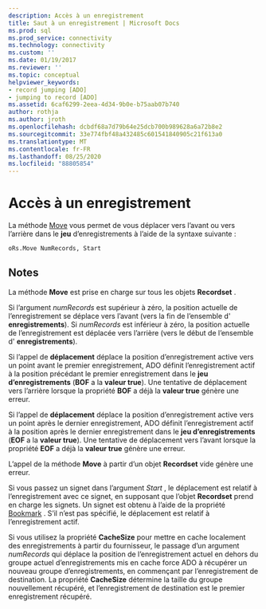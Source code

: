 ```yaml
---
description: Accès à un enregistrement
title: Saut à un enregistrement | Microsoft Docs
ms.prod: sql
ms.prod_service: connectivity
ms.technology: connectivity
ms.custom: ''
ms.date: 01/19/2017
ms.reviewer: ''
ms.topic: conceptual
helpviewer_keywords:
- record jumping [ADO]
- jumping to record [ADO]
ms.assetid: 6caf6299-2eea-4d34-9b0e-b75aab07b740
author: rothja
ms.author: jroth
ms.openlocfilehash: dcbdf68a7d79b64e25dcb700b989628a6a72b8e2
ms.sourcegitcommit: 33e774fbf48a432485c601541840905c21f613a0
ms.translationtype: MT
ms.contentlocale: fr-FR
ms.lasthandoff: 08/25/2020
ms.locfileid: "88805854"
---
```

# <a name="jumping-to-a-record"></a>Accès à un enregistrement
La méthode [Move](../../reference/ado-api/move-method-ado.md) vous permet de vous déplacer vers l’avant ou vers l’arrière dans le **jeu** d’enregistrements à l’aide de la syntaxe suivante :  
  
```  
oRs.Move NumRecords, Start  
```  
  
## <a name="remarks"></a>Notes  
 La méthode **Move** est prise en charge sur tous les objets **Recordset** .  
  
 Si l’argument *numRecords* est supérieur à zéro, la position actuelle de l’enregistrement se déplace vers l’avant (vers la fin de l’ensemble d' **enregistrements**). Si *numRecords* est inférieur à zéro, la position actuelle de l’enregistrement est déplacée vers l’arrière (vers le début de l’ensemble d' **enregistrements**).  
  
 Si l’appel de **déplacement** déplace la position d’enregistrement active vers un point avant le premier enregistrement, ADO définit l’enregistrement actif à la position précédant le premier enregistrement dans le **jeu d’enregistrements** (**BOF** a la **valeur true**). Une tentative de déplacement vers l’arrière lorsque la propriété **BOF** a déjà la **valeur true** génère une erreur.  
  
 Si l’appel de **déplacement** déplace la position d’enregistrement active vers un point après le dernier enregistrement, ADO définit l’enregistrement actif à la position après le dernier enregistrement dans le **jeu d’enregistrements** (**EOF** a la **valeur true**). Une tentative de déplacement vers l’avant lorsque la propriété **EOF** a déjà la **valeur true** génère une erreur.  
  
 L’appel de la méthode **Move** à partir d’un objet **Recordset** vide génère une erreur.  
  
 Si vous passez un signet dans l’argument *Start* , le déplacement est relatif à l’enregistrement avec ce signet, en supposant que l’objet **Recordset** prend en charge les signets. Un signet est obtenu à l’aide de la propriété [Bookmark](../../reference/ado-api/bookmark-property-ado.md) . S’il n’est pas spécifié, le déplacement est relatif à l’enregistrement actif.  
  
 Si vous utilisez la propriété **CacheSize** pour mettre en cache localement des enregistrements à partir du fournisseur, le passage d’un argument *numRecords* qui déplace la position de l’enregistrement actuel en dehors du groupe actuel d’enregistrements mis en cache force ADO à récupérer un nouveau groupe d’enregistrements, en commençant par l’enregistrement de destination. La propriété **CacheSize** détermine la taille du groupe nouvellement récupéré, et l’enregistrement de destination est le premier enregistrement récupéré.